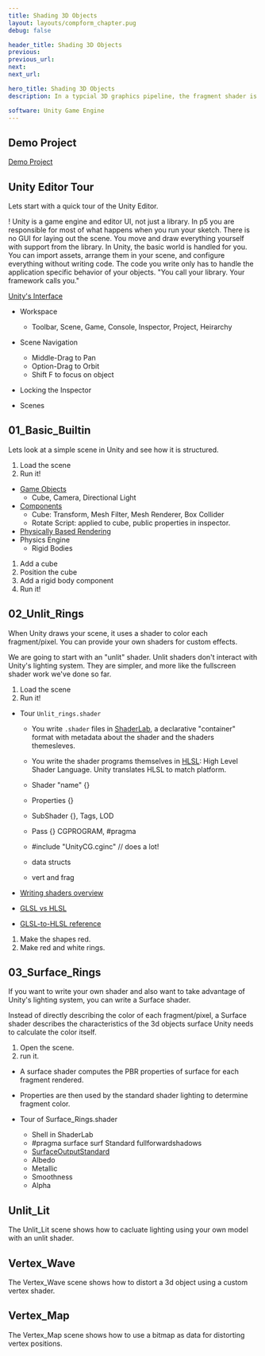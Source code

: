 ```yaml
---
title: Shading 3D Objects
layout: layouts/compform_chapter.pug
debug: false

header_title: Shading 3D Objects
previous:
previous_url:
next:
next_url:

hero_title: Shading 3D Objects
description: In a typcial 3D graphics pipeline, the fragment shader is used to "shade" a 3D object. The fragment shader considers the surface qualities of the object and the environmental lighting and determines how each pixel covered by the object should look. Today we'll create a basic lit shader in Unity.

software: Unity Game Engine
---
```


## Demo Project

[Demo Project](./demo_project.zip)

## Unity Editor Tour

Lets start with a quick tour of the Unity Editor.

! Unity is a game engine and editor UI, not just a library. In p5 you are responsible for most of what happens when you run your sketch. There is no GUI for laying out the scene. You move and draw everything yourself with support from the library. In Unity, the basic world is handled for you. You can import assets, arrange them in your scene, and configure everything without writing code. The code you write only has to handle the application specific behavior of your objects. "You call your library. Your framework calls you."

[Unity's Interface](https://docs.unity3d.com/Manual/UsingTheEditor.html)

- Workspace

  - Toolbar, Scene, Game, Console, Inspector, Project, Heirarchy

- Scene Navigation

  - Middle-Drag to Pan
  - Option-Drag to Orbit
  - Shift F to focus on object

- Locking the Inspector
- Scenes

## 01_Basic_Builtin

Lets look at a simple scene in Unity and see how it is structured.

1. Load the scene
1. Run it!

- [Game Objects](https://docs.unity3d.com/Manual/GameObjects.html)
  - Cube, Camera, Directional Light
- [Components](https://docs.unity3d.com/Manual/Components.html)
  - Cube: Transform, Mesh Filter, Mesh Renderer, Box Collider
  - Rotate Script: applied to cube, public properties in inspector.
- [Physically Based Rendering](https://blog.unity.com/technology/working-with-physically-based-shading-a-practical-approach)
- Physics Engine
  - Rigid Bodies

1. Add a cube
1. Position the cube
1. Add a rigid body component
1. Run it!

## 02_Unlit_Rings

When Unity draws your scene, it uses a shader to color each fragment/pixel. You can provide your own shaders for custom effects.

We are going to start with an "unlit" shader. Unlit shaders don't interact with Unity's lighting system. They are simpler, and more like the fullscreen shader work we've done so far.

1. Load the scene
1. Run it!

- Tour `Unlit_rings.shader`

  - You write `.shader` files in [ShaderLab](https://docs.unity3d.com/Manual/SL-Reference.html), a declarative "container" format with metadata about the shader and the shaders themesleves.
  - You write the shader programs themselves in [HLSL](https://docs.unity3d.com/Manual/SL-ShaderPrograms.html): High Level Shader Language. Unity translates HLSL to match platform.

  - Shader "name" {}
  - Properties {}
  - SubShader {}, Tags, LOD
  - Pass {} CGPROGRAM, #pragma
  - #include "UnityCG.cginc" // does a lot!
  - data structs
  - vert and frag

- [Writing shaders overview](https://docs.unity3d.com/Manual/SL-ShadingLanguage.html)
- [GLSL vs HLSL](https://codepen.io/alaingalvan/post/glsl-vs-hlsl)
- [GLSL-to-HLSL reference](https://docs.microsoft.com/en-us/windows/uwp/gaming/glsl-to-hlsl-reference)

1. Make the shapes red.
1. Make red and white rings.

## 03_Surface_Rings

If you want to write your own shader and also want to take advantage of Unity's lighting system, you can write a Surface shader.

Instead of directly describing the color of each fragment/pixel, a Surface shader describes the characteristics of the 3d objects surface Unity needs to calculate the color itself.

1. Open the scene.
1. run it.

- A surface shader computes the PBR properties of surface for each fragment rendered.
- Properties are then used by the standard shader lighting to determine fragment color.

- Tour of Surface_Rings.shader
  - Shell in ShaderLab
  - #pragma surface surf Standard fullforwardshadows
  - [SurfaceOutputStandard](https://docs.unity3d.com/Manual/SL-SurfaceShaders.html)
  - Albedo
  - Metallic
  - Smoothness
  - Alpha

## Unlit_Lit

The Unlit_Lit scene shows how to cacluate lighting using your own model with an unlit shader.

## Vertex_Wave

The Vertex_Wave scene shows how to distort a 3d object using a custom vertex shader.

## Vertex_Map

The Vertex_Map scene shows how to use a bitmap as data for distorting vertex positions.
